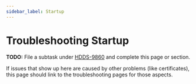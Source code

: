 ```yaml
---
sidebar_label: Startup
---
```


# Troubleshooting Startup

**TODO:** File a subtask under [HDDS-9860](https://issues.apache.org/jira/browse/HDDS-9860) and complete this page or section.

If issues that show up here are caused by other problems (like certificates), this page should link to the troubleshooting pages for those aspects.

